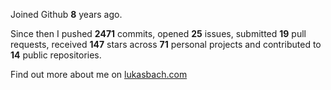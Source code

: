Joined Github **8** years ago.

Since then I pushed **2471** commits, opened **25** issues, submitted **19** pull requests, received **147** stars across **71** personal projects and contributed to **14** public repositories.

Find out more about me on [lukasbach.com](https://lukasbach.com)
